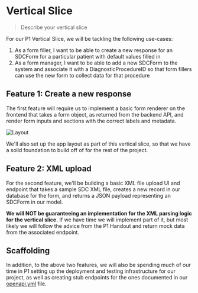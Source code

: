 # Vertical Slice

> Describe your vertical slice

For our P1 Vertical Slice, we will be tackling the following use-cases:

1. As a form filler, I want to be able to create a new response for an SDCForm for a particular patient with default values filled in
2. As a form manager, I want to be able to add a new SDCForm to the system and associate it with a DiagnosticProcedureID so that form fillers can use the new form to collect data for that procedure

## Feature 1: Create a new response

The first feature will require us to implement a basic form renderer on the frontend that takes a form object, as returned from the backend API, and render form inputs and sections with the correct labels and metadata.

![Layout](https://user-images.githubusercontent.com/8302959/108566998-5be0ed00-72d5-11eb-8749-1e8ef6f74b63.png)

We'll also set up the app layout as part of this vertical slice, so that we have a solid foundation to build off of for the rest of the project.

## Feature 2: XML upload

For the second feature, we'll be building a basic XML file upload UI and endpoint that takes a sample SDC XML file, creates a new record in our database for the form, and returns a JSON payload representing an SDCForm in our model.

**We will NOT be guaranteeing an implementation for the XML parsing logic for the vertical slice.** If we have time we will implement part of it, but most likely we will follow the advice from the P1 Handout and return mock data from the associated endpoint.

## Scaffolding

In addition, to the above two features, we will also be spending much of our time in P1 setting up the deployment and testing infrastructure for our project, as well as creating stub endpoints for the ones documented in our [openapi.yml](../../backend/openapi.yml) file.
